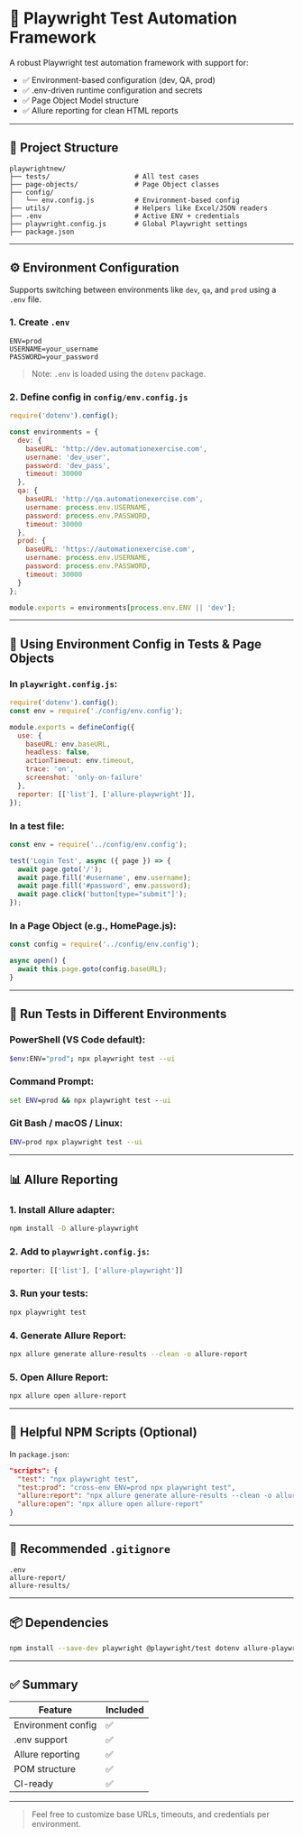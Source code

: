 # 🧪 Playwright Test Automation Framework

A robust Playwright test automation framework with support for:

- ✅ Environment-based configuration (dev, QA, prod)
- ✅ .env-driven runtime configuration and secrets
- ✅ Page Object Model structure
- ✅ Allure reporting for clean HTML reports

---

## 📁 Project Structure

```
playwrightnew/
├── tests/                     # All test cases
├── page-objects/              # Page Object classes
├── config/
│   └── env.config.js          # Environment-based config
├── utils/                     # Helpers like Excel/JSON readers
├── .env                       # Active ENV + credentials
├── playwright.config.js       # Global Playwright settings
├── package.json
```

---

## ⚙️ Environment Configuration

Supports switching between environments like `dev`, `qa`, and `prod` using a `.env` file.

### 1. Create `.env`

```env
ENV=prod
USERNAME=your_username
PASSWORD=your_password
```

> Note: `.env` is loaded using the `dotenv` package.

### 2. Define config in `config/env.config.js`

```js
require('dotenv').config();

const environments = {
  dev: {
    baseURL: 'http://dev.automationexercise.com',
    username: 'dev_user',
    password: 'dev_pass',
    timeout: 30000
  },
  qa: {
    baseURL: 'http://qa.automationexercise.com',
    username: process.env.USERNAME,
    password: process.env.PASSWORD,
    timeout: 30000
  },
  prod: {
    baseURL: 'https://automationexercise.com',
    username: process.env.USERNAME,
    password: process.env.PASSWORD,
    timeout: 30000
  }
};

module.exports = environments[process.env.ENV || 'dev'];
```

---

## 🧠 Using Environment Config in Tests & Page Objects

### In `playwright.config.js`:

```js
require('dotenv').config();
const env = require('./config/env.config');

module.exports = defineConfig({
  use: {
    baseURL: env.baseURL,
    headless: false,
    actionTimeout: env.timeout,
    trace: 'on',
    screenshot: 'only-on-failure'
  },
  reporter: [['list'], ['allure-playwright']],
});
```

### In a test file:

```js
const env = require('../config/env.config');

test('Login Test', async ({ page }) => {
  await page.goto('/');
  await page.fill('#username', env.username);
  await page.fill('#password', env.password);
  await page.click('button[type="submit"]');
});
```

### In a Page Object (e.g., HomePage.js):

```js
const config = require('../config/env.config');

async open() {
  await this.page.goto(config.baseURL);
}
```

---

## 🚀 Run Tests in Different Environments

### PowerShell (VS Code default):

```bash
$env:ENV="prod"; npx playwright test --ui
```

### Command Prompt:

```cmd
set ENV=prod && npx playwright test --ui
```

### Git Bash / macOS / Linux:

```bash
ENV=prod npx playwright test --ui
```

---

## 📊 Allure Reporting

### 1. Install Allure adapter:

```bash
npm install -D allure-playwright
```

### 2. Add to `playwright.config.js`:

```js
reporter: [['list'], ['allure-playwright']]
```

### 3. Run your tests:

```bash
npx playwright test
```

### 4. Generate Allure Report:

```bash
npx allure generate allure-results --clean -o allure-report
```

### 5. Open Allure Report:

```bash
npx allure open allure-report
```

---

## 🔁 Helpful NPM Scripts (Optional)

In `package.json`:

```json
"scripts": {
  "test": "npx playwright test",
  "test:prod": "cross-env ENV=prod npx playwright test",
  "allure:report": "npx allure generate allure-results --clean -o allure-report",
  "allure:open": "npx allure open allure-report"
}
```

---

## 🧼 Recommended `.gitignore`

```gitignore
.env
allure-report/
allure-results/
```

---

## 📦 Dependencies

```bash
npm install --save-dev playwright @playwright/test dotenv allure-playwright
```

---

## ✅ Summary

| Feature            | Included |
|--------------------|----------|
| Environment config | ✅        |
| .env support       | ✅        |
| Allure reporting   | ✅        |
| POM structure      | ✅        |
| CI-ready           | ✅        |

---

> Feel free to customize base URLs, timeouts, and credentials per environment.
